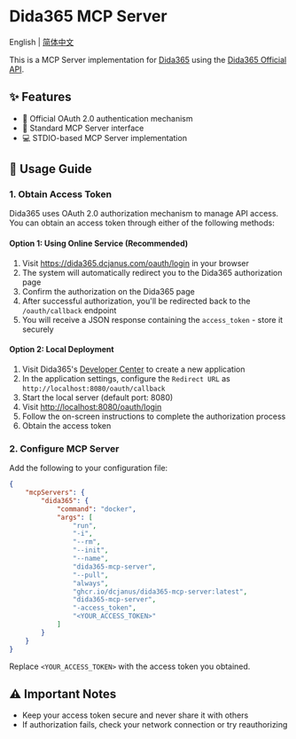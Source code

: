 # Dida365 MCP Server

English | [简体中文](README.zh.md)

This is a MCP Server implementation for [Dida365](https://dida365.com) using the [Dida365 Official API](https://developer.dida365.com/api#/openapi).

## ✨ Features

- 🔐 Official OAuth 2.0 authentication mechanism
- 🎯 Standard MCP Server interface
- 💻 STDIO-based MCP Server implementation

## 📖 Usage Guide

### 1. Obtain Access Token

Dida365 uses OAuth 2.0 authorization mechanism to manage API access. You can obtain an access token through either of the following methods:

#### Option 1: Using Online Service (Recommended)

1. Visit <https://dida365.dcjanus.com/oauth/login> in your browser
2. The system will automatically redirect you to the Dida365 authorization page
3. Confirm the authorization on the Dida365 page
4. After successful authorization, you'll be redirected back to the `/oauth/callback` endpoint
5. You will receive a JSON response containing the `access_token` - store it securely

#### Option 2: Local Deployment

1. Visit Dida365's [Developer Center](https://developer.dida365.com/manage) to create a new application
2. In the application settings, configure the `Redirect URL` as `http://localhost:8080/oauth/callback`
3. Start the local server (default port: 8080)
4. Visit <http://localhost:8080/oauth/login>
5. Follow the on-screen instructions to complete the authorization process
6. Obtain the access token

### 2. Configure MCP Server

Add the following to your configuration file:

```json
{
    "mcpServers": {
        "dida365": {
            "command": "docker",
            "args": [
                "run",
                "-i",
                "--rm",
                "--init",
                "--name",
                "dida365-mcp-server",
                "--pull",
                "always",
                "ghcr.io/dcjanus/dida365-mcp-server:latest",
                "dida365-mcp-server",
                "-access_token",
                "<YOUR_ACCESS_TOKEN>"
            ]
        }
    }
}
```

Replace `<YOUR_ACCESS_TOKEN>` with the access token you obtained.

## ⚠️ Important Notes

- Keep your access token secure and never share it with others
- If authorization fails, check your network connection or try reauthorizing

